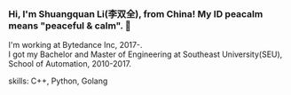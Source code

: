 ### Hi, I'm Shuangquan Li(李双全), from China! My ID peacalm means "peaceful & calm". 👋

I'm working at Bytedance Inc, 2017-.  
I got my Bachelor and Master of Engineering at Southeast University(SEU), School of Automation, 2010-2017.  

skills: C++, Python, Golang  


<!--
**peacalm/peacalm** is a ✨ _special_ ✨ repository because its `README.md` (this file) appears on your GitHub profile.

Here are some ideas to get you started:

- 🔭 I’m currently working on ...
- 🌱 I’m currently learning ...
- 👯 I’m looking to collaborate on ...
- 🤔 I’m looking for help with ...
- 💬 Ask me about ...
- 📫 How to reach me: ...
- 😄 Pronouns: ...
- ⚡ Fun fact: ...
-->
